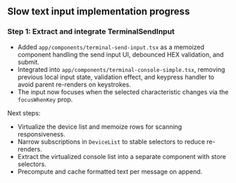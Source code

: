 ## Slow text input implementation progress

### Step 1: Extract and integrate TerminalSendInput
- Added `app/components/terminal-send-input.tsx` as a memoized component handling the send input UI, debounced HEX validation, and submit.
- Integrated into `app/components/terminal-console-simple.tsx`, removing previous local input state, validation effect, and keypress handler to avoid parent re-renders on keystrokes.
- The input now focuses when the selected characteristic changes via the `focusWhenKey` prop.

Next steps:
- Virtualize the device list and memoize rows for scanning responsiveness.
- Narrow subscriptions in `DeviceList` to stable selectors to reduce re-renders.
- Extract the virtualized console list into a separate component with store selectors.
- Precompute and cache formatted text per message on append.

